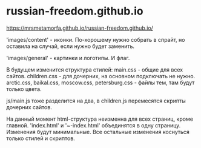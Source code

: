 # russian-freedom.github.io

https://mrsmetamorfa.github.io/russian-freedom.github.io/

'images/content' - иконки. По-хорошему нужно собрать в спрайт, но оставила на случай, если нужно будет заменить.

'images/general' - картинки и логотипы. И флаг.

В будущем изменится структура стилей:
	main.css - общие для всех сайтов.
	children.css - для дочерних, на основном подключать не нужно.
	arctic.css, baikal.css, moscow.css, petersburg.css - файлы тем, там будут только цвета.
	
js/main.js тоже разделится на два, в children.js перемесятся скрипты дочерних сайтов.

На данный момент html-структура неизменна для всех страниц, кроме главной. 
'index.html' и '~-index.html' объединятся в одну страницу. Изменения будут минимальные.
Все остальные изменения коснуться только стилей и скриптов.
